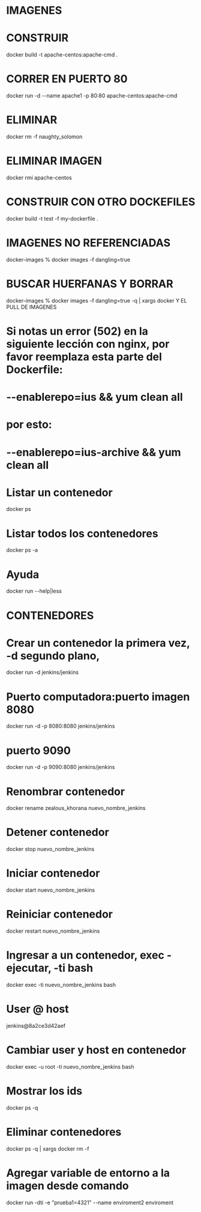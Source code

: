 # IMAGENES

# CONSTRUIR
docker build -t apache-centos:apache-cmd .

# CORRER EN PUERTO 80
docker run -d --name apache1 -p 80:80 apache-centos:apache-cmd 

# ELIMINAR 
docker rm -f naughty_solomon
# ELIMINAR IMAGEN
docker rmi apache-centos

# CONSTRUIR CON OTRO DOCKEFILES
docker build -t test -f my-dockerfile .

# IMAGENES NO REFERENCIADAS
docker-images % docker images -f dangling=true 
# BUSCAR HUERFANAS Y BORRAR
docker-images % docker images -f dangling=true -q | xargs docker Y EL PULL DE IMAGENES

# Si notas un error (502) en la siguiente lección con nginx, por favor reemplaza esta parte del Dockerfile:

#     --enablerepo=ius && yum clean all

# por esto:

#     --enablerepo=ius-archive && yum clean all

# Listar un contenedor
docker ps

# Listar todos los contenedores
docker ps -a

# Ayuda
docker run --help|less

# CONTENEDORES

# Crear un contenedor la primera vez, -d segundo plano, 
docker run -d jenkins/jenkins
# Puerto computadora:puerto imagen 8080
docker run -d -p 8080:8080 jenkins/jenkins
# puerto 9090
docker run -d -p 9090:8080 jenkins/jenkins
# Renombrar contenedor
docker rename zealous_khorana nuevo_nombre_jenkins
# Detener contenedor
docker stop nuevo_nombre_jenkins
# Iniciar contenedor
docker start nuevo_nombre_jenkins
# Reiniciar contenedor
docker restart nuevo_nombre_jenkins
# Ingresar a un contenedor, exec - ejecutar, -ti bash
docker exec -ti nuevo_nombre_jenkins bash
# User @ host
jenkins@8a2ce3d42aef
# Cambiar user y host en contenedor
docker exec -u root -ti nuevo_nombre_jenkins bash

# Mostrar los ids
docker ps -q 
# Eliminar contenedores
docker ps -q | xargs docker rm -f

# Agregar variable de entorno a la imagen desde comando
docker run -dti -e "prueba1=4321"  --name enviroment2 enviroment